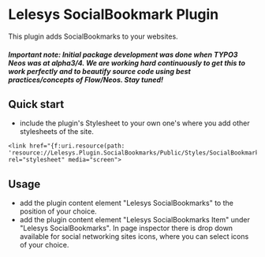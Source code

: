 Lelesys SocialBookmark Plugin
======================

This plugin adds SocialBookmarks to your websites.

##### Important note: Initial package development was done when TYPO3 Neos was at alpha3/4. We are working hard continuously to get this to work perfectly and to beautify source code using best practices/concepts of Flow/Neos. Stay tuned!

Quick start
-----------

* include the plugin's Stylesheet to your own one's where you add other stylesheets of the site.

```
<link href="{f:uri.resource(path: 'resource://Lelesys.Plugin.SocialBookmarks/Public/Styles/SocialBookmarks.css')}" rel="stylesheet" media="screen">
```

Usage
-----
* add the plugin content element "Lelesys SocialBookmarks" to the position of your choice.
* add the plugin content element "Lelesys SocialBookmarks Item" under "Lelesys SocialBookmarks".
In page inspector there is drop down available for social networking sites icons,
where you can select icons of your choice.